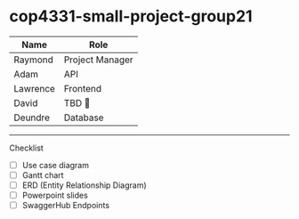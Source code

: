 # cop4331-small-project-group21

| Name | Role |
| --- | --- |
| Raymond | Project Manager |
| Adam | API |
| Lawrence | Frontend |
| David | TBD 👀 |
| Deundre | Database |
---
Checklist
- [ ] Use case diagram
- [ ] Gantt chart
- [ ] ERD (Entity Relationship Diagram)
- [ ] Powerpoint slides
- [ ] SwaggerHub Endpoints
